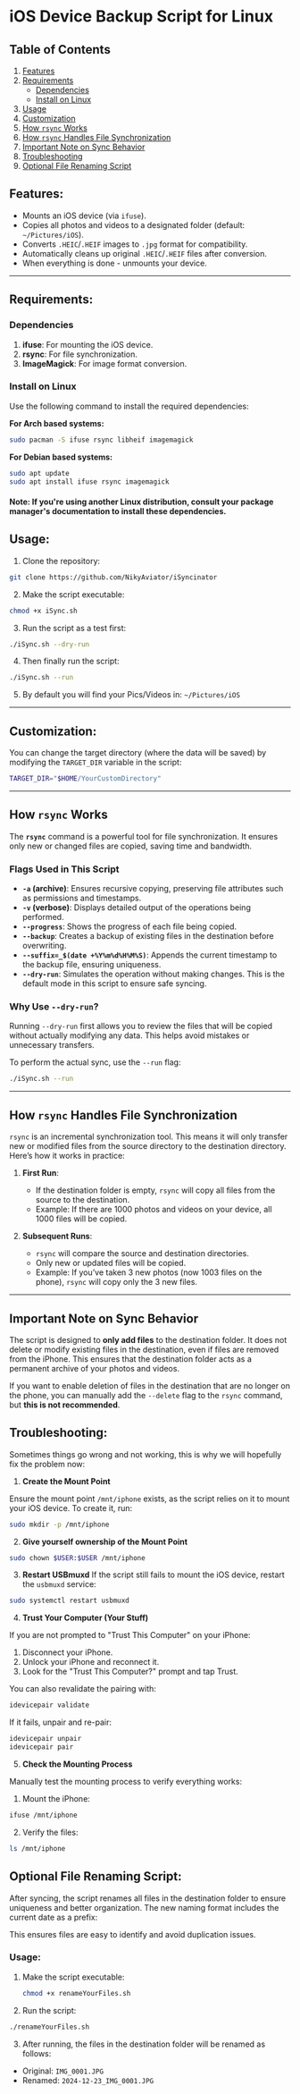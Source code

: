 # iOS Device Backup Script for Linux

## Table of Contents

1. [Features](#features)
2. [Requirements](#requirements)
   - [Dependencies](#dependencies)
   - [Install on Linux](#install-on-linux)
3. [Usage](#usage)
4. [Customization](#customization)
5. [How `rsync` Works](#how-rsync-works)
6. [How `rsync` Handles File Synchronization](#how-rsync-handles-file-synchronization)
7. [Important Note on Sync Behavior](#important-note-on-sync-behavior)
8. [Troubleshooting](#troubleshooting)
9. [Optional File Renaming Script](#optional-file-renaming-script)

## Features:

- Mounts an iOS device (via `ifuse`).
- Copies all photos and videos to a designated folder (default: `~/Pictures/iOS`).
- Converts `.HEIC`/`.HEIF` images to `.jpg` format for compatibility.
- Automatically cleans up original `.HEIC`/`.HEIF` files after conversion.
- When everything is done - unmounts your device.

---

## Requirements:

### Dependencies

1. **ifuse**: For mounting the iOS device.
2. **rsync**: For file synchronization.
3. **ImageMagick**: For image format conversion.

### Install on Linux

Use the following command to install the required dependencies:

**For Arch based systems:**

```bash
sudo pacman -S ifuse rsync libheif imagemagick
```

**For Debian based systems:**

```bash
sudo apt update
sudo apt install ifuse rsync imagemagick
```

#### Note: If you're using another Linux distribution, consult your package manager's documentation to install these dependencies.

## Usage:

1. Clone the repository:

```bash
git clone https://github.com/NikyAviator/iSyncinator
```

2. Make the script executable:

```bash
chmod +x iSync.sh
```

3. Run the script as a test first:

```bash
./iSync.sh --dry-run
```

4. Then finally run the script:

```bash
./iSync.sh --run
```

5. By default you will find your Pics/Videos in: `~/Pictures/iOS `

---

## Customization:

You can change the target directory (where the data will be saved)
by modifying the `TARGET_DIR` variable in the script:

```bash
TARGET_DIR="$HOME/YourCustomDirectory"
```

---

## How `rsync` Works

The **`rsync`** command is a powerful tool for file synchronization. It ensures only new or changed files are copied, saving time and bandwidth.

### Flags Used in This Script

- **`-a` (archive)**: Ensures recursive copying, preserving file attributes such as permissions and timestamps.
- **`-v` (verbose)**: Displays detailed output of the operations being performed.
- **`--progress`**: Shows the progress of each file being copied.
- **`--backup`**: Creates a backup of existing files in the destination before overwriting.
- **`--suffix=_$(date +%Y%m%d%H%M%S)`**: Appends the current timestamp to the backup file, ensuring uniqueness.
- **`--dry-run`**: Simulates the operation without making changes. This is the default mode in this script to ensure safe syncing.

### Why Use `--dry-run`?

Running `--dry-run` first allows you to review the files that will be copied without actually modifying any data. This helps avoid mistakes or unnecessary transfers.

To perform the actual sync, use the `--run` flag:

```bash
./iSync.sh --run
```

---

## How `rsync` Handles File Synchronization

`rsync` is an incremental synchronization tool. This means it will only transfer new or modified files from the source directory to the destination directory. Here’s how it works in practice:

1. **First Run**:

   - If the destination folder is empty, `rsync` will copy all files from the source to the destination.
   - Example: If there are 1000 photos and videos on your device, all 1000 files will be copied.

2. **Subsequent Runs**:
   - `rsync` will compare the source and destination directories.
   - Only new or updated files will be copied.
   - Example: If you’ve taken 3 new photos (now 1003 files on the phone), `rsync` will copy only the 3 new files.

---

## Important Note on Sync Behavior

The script is designed to **only add files** to the destination folder. It does not delete or modify existing files in the destination, even if files are removed from the iPhone. This ensures that the destination folder acts as a permanent archive of your photos and videos.

If you want to enable deletion of files in the destination that are no longer on the phone, you can manually add the `--delete` flag to the `rsync` command, but **this is not recommended**.

## Troubleshooting:

Sometimes things go wrong and not working, this is why we will hopefully fix the problem now:

1. **Create the Mount Point**

Ensure the mount point `/mnt/iphone` exists, as the script relies on it to mount your iOS device. To create it, run:

```bash
sudo mkdir -p /mnt/iphone
```

2. **Give yourself ownership of the Mount Point**

```bash
sudo chown $USER:$USER /mnt/iphone
```

3. **Restart USBmuxd**
   If the script still fails to mount the iOS device, restart the `usbmuxd` service:

```bash
sudo systemctl restart usbmuxd
```

4. **Trust Your Computer (Your Stuff)**

If you are not prompted to "Trust This Computer" on your iPhone:

1. Disconnect your iPhone.
2. Unlock your iPhone and reconnect it.
3. Look for the "Trust This Computer?" prompt and tap Trust.

You can also revalidate the pairing with:

```bash
idevicepair validate
```

If it fails, unpair and re-pair:

```bash
idevicepair unpair
idevicepair pair
```

5. **Check the Mounting Process**

Manually test the mounting process to verify everything works:

1. Mount the iPhone:

```bash
ifuse /mnt/iphone
```

2. Verify the files:

```bash
ls /mnt/iphone
```

## Optional File Renaming Script:

After syncing, the script renames all files in the destination folder to ensure uniqueness and better organization. The new naming format includes the current date as a prefix:

This ensures files are easy to identify and avoid duplication issues.

### Usage:

1. Make the script executable:
   ```bash
   chmod +x renameYourFiles.sh
   ```
2. Run the script:

```bash
./renameYourFiles.sh
```

3. After running, the files in the destination folder will be renamed as follows:

- Original: `IMG_0001.JPG`
- Renamed: `2024-12-23_IMG_0001.JPG`
